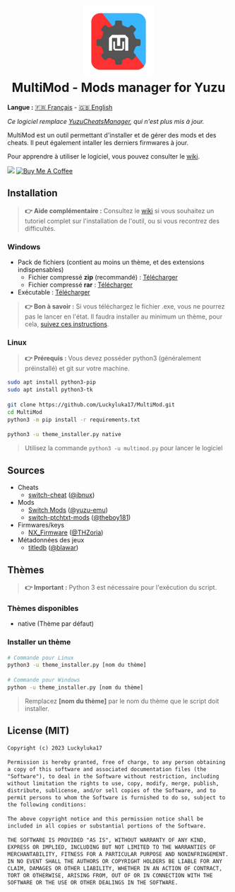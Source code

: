 <h1 align="center"><img src="assets/img/logo.png" width="160px"><br/>MultiMod - Mods manager for Yuzu</h1>

**Langue :** [🇫🇷 Français](https://github.com/Luckyluka17/MultiMod/blob/main/README.md) - [🇬🇧 English](https://github.com/Luckyluka17/MultiMod/blob/main/README_EN.md)


_Ce logiciel remplace [YuzuCheatsManager](https://github.com/Luckyluka17/YuzuCheatsManager), qui n'est plus mis à jour._

MultiMod est un outil permettant d'installer et de gérer des mods et des cheats. Il peut également intaller les derniers firmwares à jour.

Pour apprendre à utiliser le logiciel, vous pouvez consulter le [wiki](https://github.com/Luckyluka17/MultiMod/wiki).

<a href=""><img src="https://www.allkpop.com/upload/2021/01/content/262046/1611711962-discord-button.png" width="105px"></a>
<a href="https://www.buymeacoffee.com/luckyluka17" target="_blank"><img src="https://cdn.buymeacoffee.com/buttons/v2/default-yellow.png" alt="Buy Me A Coffee" width="120px"></a>

## Installation

>  **👉 Aide complémentaire :** Consultez le [wiki](https://github.com/Luckyluka17/MultiMod/wiki) si vous souhaitez un tutoriel complet sur l'installation de l'outil, ou si vous recontrez des difficultés.

### Windows

- Pack de fichiers (contient au moins un thème, et des extensions indispensables)
    - Fichier compressé **zip** (recommandé) :
[Télécharger](https://github.com/Luckyluka17/MultiMod/releases/latest/download/multimod.zip)
    - Fichier compressé **rar** :
[Télécharger](https://github.com/Luckyluka17/MultiMod/releases/latest/download/multimod.rar)
- Exécutable :
[Télécharger](https://github.com/Luckyluka17/MultiMod/releases/latest/download/multimod.exe)

> **👉 Bon à savoir :** Si vous téléchargez le fichier .exe, vous ne pourrez pas le lancer en l'état. Il faudra installer au minimum un thème, pour cela, [suivez ces instructions](https://github.com/Luckyluka17/MultiMod#installer-un-th%C3%A8me).

### Linux

> **👉 Prérequis :** Vous devez posséder python3 (généralement préinstallé) et git sur votre machine. 

```sh
sudo apt install python3-pip
sudo apt install python3-tk

git clone https://github.com/Luckyluka17/MultiMod.git
cd MultiMod
python3 -m pip install -r requirements.txt

python3 -u theme_installer.py native
```

> Utilisez la commande `python3 -u multimod.py` pour lancer le logiciel

## Sources

- Cheats
    - [switch-cheat](https://github.com/ibnux/switch-cheat) ([@ibnux](https://github.com/ibnux))
- Mods
    - [Switch Mods](https://github.com/yuzu-emu/yuzu/wiki/Switch-Mods) ([@yuzu-emu](https://github.com/yuzu-emu))
    - [switch-ptchtxt-mods](https://github.com/theboy181/switch-ptchtxt-mods) ([@theboy181](https://github.com/theboy181))
- Firmwares/keys
    - [NX_Firmware](https://github.com/THZoria/NX_Firmware) ([@THZoria](https://github.com/THZoria))
- Métadonnées des jeux
    - [titledb](https://github.com/blawar/titledb) ([@blawar](https://github.com/blawar))


## Thèmes

> **👉 Important :** Python 3 est nécessaire pour l'exécution du script.

### Thèmes disponibles
- native (Thème par défaut)

### Installer un thème
```sh
# Commande pour Linux
python3 -u theme_installer.py [nom du thème]

# Commande pour Windows
python -u theme_installer.py [nom du thème]
```
> Remplacez **[nom du thème]** par le nom du thème que le script doit installer.

## License (MIT)
```
Copyright (c) 2023 Luckyluka17

Permission is hereby granted, free of charge, to any person obtaining a copy of this software and associated documentation files (the "Software"), to deal in the Software without restriction, including without limitation the rights to use, copy, modify, merge, publish, distribute, sublicense, and/or sell copies of the Software, and to permit persons to whom the Software is furnished to do so, subject to the following conditions:

The above copyright notice and this permission notice shall be included in all copies or substantial portions of the Software.

THE SOFTWARE IS PROVIDED "AS IS", WITHOUT WARRANTY OF ANY KIND, EXPRESS OR IMPLIED, INCLUDING BUT NOT LIMITED TO THE WARRANTIES OF MERCHANTABILITY, FITNESS FOR A PARTICULAR PURPOSE AND NONINFRINGEMENT. IN NO EVENT SHALL THE AUTHORS OR COPYRIGHT HOLDERS BE LIABLE FOR ANY CLAIM, DAMAGES OR OTHER LIABILITY, WHETHER IN AN ACTION OF CONTRACT, TORT OR OTHERWISE, ARISING FROM, OUT OF OR IN CONNECTION WITH THE SOFTWARE OR THE USE OR OTHER DEALINGS IN THE SOFTWARE.

```
